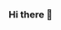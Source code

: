 ### Hi there 👋

<!--
**HongjianTong/HongjianTong** is a ✨ _special_ ✨ repository because its `README.md` (this file) appears on your GitHub profile.

Here are some ideas to get you started:

- 🔭 I’m currently working on ADAS
- 🌱 I’m currently learning HW&CS
- 👯 I’m looking to collaborate on everthing
- 🤔 I’m looking for help with ...
- 💬 Ask me about ...
- 📫 How to reach me: ...
- 😄 Pronouns: ...
- ⚡ Fun fact: ...
-->
